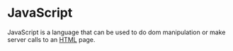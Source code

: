 # JavaScript

JavaScript is a language that can be used to do dom manipulation or make server calls to an [HTML](/wiki/HTML) page.